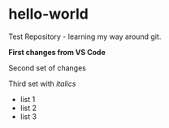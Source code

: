 # hello-world
Test Repository - learning my way around git.

**First changes from VS Code**

Second set of changes

Third set with *italics*
* list 1
* list 2
* list 3

 
